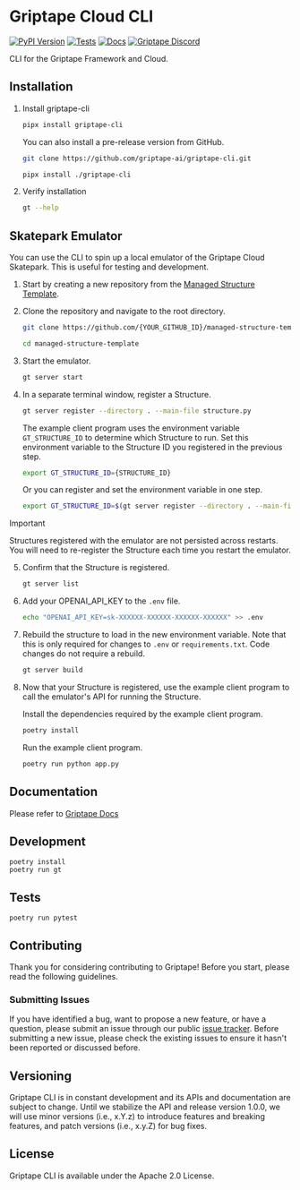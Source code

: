 # Griptape Cloud CLI

[![PyPI Version](https://img.shields.io/pypi/v/griptape-cli.svg)](https://pypi.python.org/pypi/griptape-cli)
[![Tests](https://github.com/griptape-ai/griptape-cli/actions/workflows/tests.yml/badge.svg)](https://github.com/griptape-ai/griptape-cli/actions/workflows/tests.yml)
[![Docs](https://readthedocs.org/projects/griptape/badge/)](https://griptape.readthedocs.io/)
[![Griptape Discord](https://dcbadge.vercel.app/api/server/gnWRz88eym?compact=true&style=flat)](https://discord.gg/gnWRz88eym)

CLI for the Griptape Framework and Cloud.

## Installation 

1. Install griptape-cli
   ```bash
   pipx install griptape-cli
   ```

   You can also install a pre-release version from GitHub.
   ```bash
   git clone https://github.com/griptape-ai/griptape-cli.git
   ```

   ```bash
   pipx install ./griptape-cli
   ```
2. Verify installation
   ```bash
   gt --help
   ```


## Skatepark Emulator
You can use the CLI to spin up a local emulator of the Griptape Cloud Skatepark. This is useful for testing and development.

1. Start by creating a new repository from the [Managed Structure Template](https://github.com/griptape-ai/managed-structure-template).
2. Clone the repository and navigate to the root directory.
    ```bash
    git clone https://github.com/{YOUR_GITHUB_ID}/managed-structure-template
    ```

    ```bash
    cd managed-structure-template
    ```
3. Start the emulator.
   ```bash
   gt server start
   ```
4. In a separate terminal window, register a Structure.
   ```bash
   gt server register --directory . --main-file structure.py
   ```

   The example client program uses the environment variable `GT_STRUCTURE_ID` to determine which Structure to run.
   Set this environment variable to the Structure ID you registered in the previous step.
   ```bash
   export GT_STRUCTURE_ID={STRUCTURE_ID}
   ```

   Or you can register and set the environment variable in one step.
   ```bash
   export GT_STRUCTURE_ID=$(gt server register --directory . --main-file structure.py)
   ```

> [!IMPORTANT]
> Structures registered with the emulator are not persisted across restarts. You will need to re-register the Structure each time you restart the emulator.
5. Confirm that the Structure is registered.
   ```bash
   gt server list
   ```
6. Add your OPENAI_API_KEY to the `.env` file.
   ```bash
   echo "OPENAI_API_KEY=sk-XXXXXX-XXXXXX-XXXXXX-XXXXXX" >> .env
   ```
7. Rebuild the structure to load in the new environment variable. 
   Note that this is only required for changes to `.env` or `requirements.txt`. Code changes do not require a rebuild. 
   ```bash
   gt server build
   ```
8. Now that your Structure is registered, use the example client program to call the emulator's API for running the Structure.

   Install the dependencies required by the example client program.
   ```bash
   poetry install
   ```

   Run the example client program.
   ```bash
   poetry run python app.py
   ```


## Documentation

Please refer to [Griptape Docs](https://docs.griptape.ai/)

## Development

```shell
poetry install
poetry run gt
```

## Tests

```shell
poetry run pytest
```

## Contributing

Thank you for considering contributing to Griptape! Before you start, please read the following guidelines.

### Submitting Issues

If you have identified a bug, want to propose a new feature, or have a question, please submit an issue through our public [issue tracker](https://github.com/griptape-ai/griptape-cli/issues). Before submitting a new issue, please check the existing issues to ensure it hasn't been reported or discussed before.

## Versioning

Griptape CLI is in constant development and its APIs and documentation are subject to change. Until we stabilize the API and release version 1.0.0, we will use minor versions (i.e., x.Y.z) to introduce features and breaking features, and patch versions (i.e., x.y.Z) for bug fixes.

## License

Griptape CLI is available under the Apache 2.0 License.
